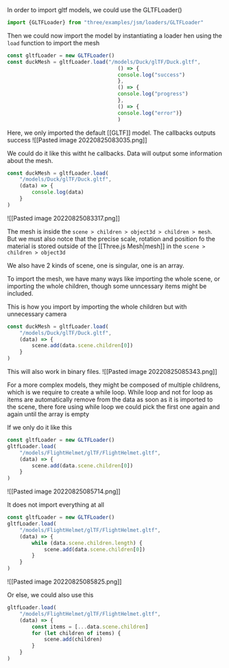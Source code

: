 In order to import gltf models, we could use the GLTFLoader()
```js
import {GLTFLoader} from "three/examples/jsm/loaders/GLTFLoader"
```

Then we could now import the model by instantiating a loader hen using the `load` function to import the mesh
```js
const gltfLoader = new GLTFLoader()
const duckMesh = gltfLoader.load("/models/Duck/glTF/Duck.gltf",
									() => {
									console.log("success")
								    },
									() => {
									console.log("progress")
									},
									() => {
									console.log("error")}
									)
```

Here, we only imported the default [[GLTF]] model. The callbacks outputs success
![[Pasted image 20220825083035.png]]

We could do it like this witht he callbacks. Data will output some information about the mesh. 
```js
const duckMesh = gltfLoader.load(
    "/models/Duck/glTF/Duck.gltf",
    (data) => {
        console.log(data)
    }
)
```
![[Pasted image 20220825083317.png]]

The mesh is inside the `scene > children > object3d > children > mesh`. But we must also notce that the precise scale, rotation and position fo the material is stored outside of the [[Three.js Mesh|mesh]] in the `scene > children > object3d `

We also have 2 kinds of scene, one is singular, one is an array. 

To import the mesh, we have many ways like importing the whole scene, or importing the whole children, though some unncessary items might be included.

This is how you import by importing the whole children but with unnecessary camera
```js
const duckMesh = gltfLoader.load(
    "/models/Duck/glTF/Duck.gltf",
    (data) => {
        scene.add(data.scene.children[0])
    }
)
```

This will also work in binary files. 
![[Pasted image 20220825085343.png]]

For a more complex models, they might be composed of multiple childrens, which is we require to create a while loop. While loop and not for loop as items are automatically remove from the data as soon as it is imported to the scene, there fore using while loop we could pick the first one again and again until the array is empty

If we only do it like this
```js
const gltfLoader = new GLTFLoader()
gltfLoader.load(
    "/models/FlightHelmet/glTF/FlightHelmet.gltf",
    (data) => {
        scene.add(data.scene.children[0])
    }
)
```

![[Pasted image 20220825085714.png]]

It does not import everything at all
```js
const gltfLoader = new GLTFLoader()
gltfLoader.load(
    "/models/FlightHelmet/glTF/FlightHelmet.gltf",
    (data) => {
        while (data.scene.children.length) {
            scene.add(data.scene.children[0])
        }
    }
)
```

![[Pasted image 20220825085825.png]]

Or else, we could also use this
```js
gltfLoader.load(
    "/models/FlightHelmet/glTF/FlightHelmet.gltf",
    (data) => {
        const items = [...data.scene.children]
        for (let children of items) {
            scene.add(children)
        }
    }
)
```






